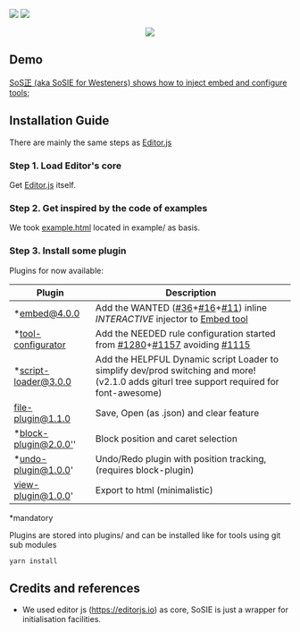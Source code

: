 ![](https://badgen.net/badge/SoS正/0.7.0/f2a) ![](https://badgen.net/badge/editor.js/v2.1.8/blue)  
<a href="https://sosie.sos-productions.com/editor.js/"><p align="center"><img src="http://sosie.sos-productions.com/assets/SoSIEDemoInjector.gif"></p></a>


## Demo

[SoS正 (aka SoSIE for Westeners) shows how to inject embed and configure tools](http://sosie.sos-productions.com/);

## Installation Guide

There are mainly the same steps as  [Editor.js](http://editorjs.io/)

### Step 1. Load Editor's core

Get [Editor.js](https://github.com/codex-team/editor.js/) itself. 

### Step 2. Get inspired by the code of examples

We took [example.html](https://raw.githubusercontent.com/codex-team/editor.js/next/example/example.html) located in example/  as basis.

### Step 3. Install some plugin

Plugins for now available:

 Plugin | Description
-- | -- 
*[embed@4.0.0](https://github.com/sosie-js/embed) | Add the WANTED ([#36](https://github.com/editor-js/embed/issues/36)+[#16](https://github.com/editor-js/embed/issues/16)+[#11](https://github.com/editor-js/embed/issues/11)) inline *INTERACTIVE* injector to [Embed tool](https://github.com/editor-js/embed)
*[tool-configurator](https://github.com/sosie-js/tool-configurator) | Add the NEEDED rule configuration started from [#1280](https://github.com/codex-team/editor.js/issues/1280)+[#1157](https://github.com/codex-team/editor.js/issues/1157) avoiding [#1115](https://github.com/codex-team/editor.js/issues/1115)
*[script-loader@3.0.0](https://github.com/sosie-js/script-loader) | Add the HELPFUL Dynamic script Loader to simplify dev/prod switching and more! (v2.1.0 adds giturl tree support required for font-awesome)
[file-plugin@1.1.0](https://github.com/sosie-js/file-plugin) | Save, Open (as .json) and clear feature
*[block-plugin@2.0.0'](https://github.com/sosie-js/block-plugin)' | Block position and caret selection
*[undo-plugin@1.0.0](https://github.com/sosie-js/undo-plugin)' | Undo/Redo plugin with position tracking, (requires block-plugin)
[view-plugin@1.0.0](https://github.com/sosie-js/view-plugin)' |  Export to html (minimalistic)

*mandatory

Plugins are stored into plugins/ and can be installed like for tools using git sub modules

```shell
yarn install
```

## Credits and references

- We used editor js (https://editorjs.io) as core, SoSIE is just a wrapper for initialisation facilities.
